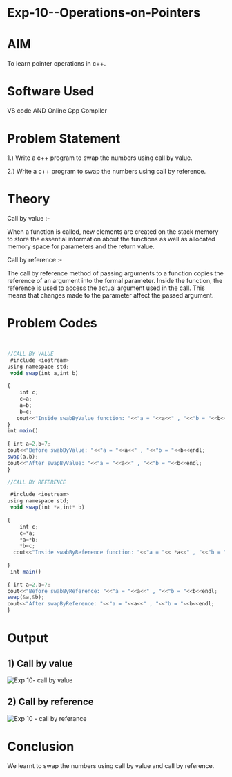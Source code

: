 # Exp-10--Operations-on-Pointers
# AIM

To learn pointer operations in c++.

# Software Used

VS code AND Online Cpp Compiler

# Problem Statement

1.) Write a c++ program to swap the numbers using call by value.

2.) Write a c++ program to swap the numbers using call by reference.

# Theory

Call by value :-

When a function is called, new elements are created on the stack memory to store the essential information about the functions as well as allocated memory space for parameters and the return value.

Call by reference :-

The call by reference method of passing arguments to a function copies the reference of an argument into the formal parameter. Inside the function, the reference is used to access the actual argument used in the call. This means that changes made to the parameter affect the passed argument.

# Problem Codes

```javascript


//CALL BY VALUE
 #include <iostream>
using namespace std;
 void swap(int a,int b)
 
{
    int c;
    c=a;
    a=b;
    b=c;
   cout<<"Inside swabByValue function: "<<"a = "<<a<<" , "<<"b = "<<b<<endl;
}
int main()
 
{ int a=2,b=7;
cout<<"Before swabByValue: "<<"a = "<<a<<" , "<<"b = "<<b<<endl;
swap(a,b);
cout<<"After swapByValue: "<<"a = "<<a<<" , "<<"b = "<<b<<endl;
}

//CALL BY REFERENCE

 #include <iostream>
using namespace std;
 void swap(int *a,int* b)
 
{
    int c;
    c=*a;
    *a=*b;
    *b=c;
  cout<<"Inside swabByReference function: "<<"a = "<< *a<<" , "<<"b = "<< *b<<endl;
    
}
 int main()
 
{ int a=2,b=7;
cout<<"Before swabByReference: "<<"a = "<<a<<" , "<<"b = "<<b<<endl;
swap(&a,&b); 
cout<<"After swapByReference: "<<"a = "<<a<<" , "<<"b = "<<b<<endl;
}

```
# Output
## 1) Call by value
![Exp 10- call by value](https://github.com/user-attachments/assets/11ff0bff-7028-4e35-93f4-271c9a90d326)

## 2) Call by reference
![Exp 10 - call by referance](https://github.com/user-attachments/assets/b25a3484-bd23-4861-9c41-2da648b4912f)

# Conclusion

We learnt to swap the numbers using call by value and call by reference.
